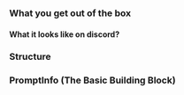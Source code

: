 ### What you get out of the box

#### What it looks like on discord?

### Structure

### PromptInfo (The Basic Building Block)
